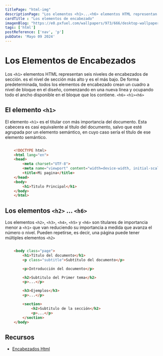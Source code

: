 ```yaml
---
titlePage: "html-img"
descriptionPage: "Los elementos <h1>...<h6> elementos HTML representan seis niveles de encabezados de sección. es el nivel de sección más alto y es el más bajo. De forma predeterminada, todos los elementos de encabezado crean un cuadro a nivel de bloque en el diseño, comenzando en una nueva línea y ocupando todo el ancho disponible en el bloque que los contiene"
cardTitle : "Los elementos de encabezado"
imagenBlog: "https://e0.pxfuel.com/wallpapers/973/666/desktop-wallpaper-html-5.jpg"
tags: ['html']
postReference: ['nav', 'p']
pubDate: 'Mayo 09 2024'
---
```


# Los Elementos de Encabezados

Los `<h1>` elementos HTML representan seis niveles de encabezados de sección. es el nivel de sección más alto y es el más bajo. De forma predeterminada, todos los elementos de encabezado crean un cuadro a nivel de bloque en el diseño, comenzando en una nueva línea y ocupando todo el ancho disponible en el bloque que los contiene. `<h6>` `<h1><h6>`

## El elemento `<h1>`

El elemento `<h1>` es el titular con más importancia del documento. Esta cabecera es casi equivalente al título del documento, salvo que esté agrupada por un elemento semántico, en cuyo caso sería el título de ese elemento semántico.

```html 

    <!DOCTYPE html>
    <html lang="en">
    <head>
        <meta charset="UTF-8">
        <meta name="viewport" content="width=device-width, initial-scale=1.0">
        <title>Mi pagina</title>
    </head>
    <body>
        <h1>Titulo Principal</h1>
    </body>
    </html>

```



## Los elementos `<h2>` ... `<h6>`

Los elementos `<h2>`, `<h3>`, `<h4>`, `<h5>` y `<h6>` son titulares de importancia menor a `<h1>` que van reduciendo su importancia a medida que avanza el número o nivel. Pueden repetirse, es decir, una página puede tener múltiples elementos `<h2>`

```html 

    <body class="page">
        <h1>Título del documento</h1>
        <p class="subtitle">Subtítulo del documento</p>

        <p>Introducción del documento</p>

        <h2>Subtitulo del Primer tema</h2>
        <p>...</p>

        <h3>Ejemplos</h3>
        <p>...</p>

        <section>
            <h2>Subtitulo de la sección</h2>
            <p>...</p>
        </section>
    </body>

```


## Recursos


- [Encabezados Html](https://seranking.com/es/blog/encabezados-html/)

